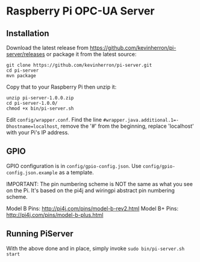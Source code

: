 Raspberry Pi OPC-UA Server
=========

Installation
---------
Download the latest release from https://github.com/kevinherron/pi-server/releases or package it from the latest source:
```
git clone https://github.com/kevinherron/pi-server.git
cd pi-server
mvn package
```

Copy that to your Raspberry Pi then unzip it:
```
unzip pi-server-1.0.0.zip 
cd pi-server-1.0.0/
chmod +x bin/pi-server.sh
```

Edit `config/wrapper.conf`. Find the line `#wrapper.java.additional.1=-Dhostname=localhost`, remove the '#' from the beginning, replace 'localhost' with your Pi's IP address.

GPIO
---------
GPIO configuration is in `config/gpio-config.json`. Use `config/gpio-config.json.example` as a template.

IMPORTANT: The pin numbering scheme is NOT the same as what you see on the Pi. It's based on the pi4j and wiringpi abstract pin numbering scheme. 

Model B Pins: http://pi4j.com/pins/model-b-rev2.html
Model B+ Pins: http://pi4j.com/pins/model-b-plus.html

Running PiServer
---------
With the above done and in place, simply invoke `sudo bin/pi-server.sh start`
